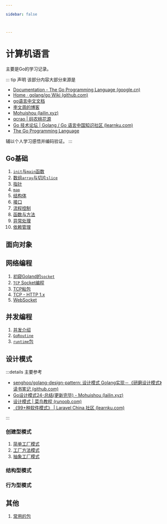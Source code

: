 ```yaml
---

sidebar: false



---
```


# 计算机语言
主要是Go的学习记录。

::: tip 声明
该部分内容大部分来源是

* [Documentation - The Go Programming Language (google.cn)](https://golang.google.cn/doc/)
* [Home · golang/go Wiki (github.com)](https://github.com/golang/go/wiki)
* [go语言中文文档](https://www.topgoer.cn/docs/golang/chapter24)
* [李文周的博客](https://www.liwenzhou.com/?fr=topgoer)
* [Mohuishou (lailin.xyz)](https://lailin.xyz/)
* [qcrao | 码农桃花源](https://qcrao.com/)
* [Go 技术论坛 | Golang / Go 语言中国知识社区 (learnku.com)](https://learnku.com/go)
* [The Go Programming Language](https://go.dev/)

辅以个人学习感悟并编码验证。
:::

## Go基础

1. [`init`与`main`函数](./go/init_main.md)
2. [数组`array`与切片`slice`](./go/array_slice.md)
3. [指针](./go/pointer.md)
4. [`map`](./go/map.md)
5. [结构体](./go/struct.md)
6. [接口](./go/interface.md)
6. [流程控制](./go/process_control.md)
7. [函数与方法](./go/function_method.md)
8. [异常处理](./go/panic.md)
9. [依赖管理](./go/dependence.md)



## 面向对象







## 网络编程

1. [初窥Goland的`socket`](./go/net/socket.md)
2. [`TCP` Socket编程](./go/net/tcp.md)
3. [TCP粘包](./go/net/tcp_sticky.md)
4. [TCP - HTTP 1.x](./go/net/http.md)
5. [WebSocket](./go/net/websocket.md)



## 并发编程
1. [并发介绍](./go/concurrence/introduce.md)
2.  [`GoRoutine`](./go/concurrence/Goroutine.md)
3.  [`runtime`包](./go/concurrence/runtime.md)



## 设计模式

:::details 主要参考

* [senghoo/golang-design-pattern: 设计模式 Golang实现－《研磨设计模式》读书笔记 (github.com)](https://github.com/senghoo/golang-design-pattern)
* [Go设计模式24-总结(更新完毕) - Mohuishou (lailin.xyz)](https://lailin.xyz/post/go-design-pattern.html)
* [设计模式 | 菜鸟教程 (runoob.com)](https://www.runoob.com/design-pattern/design-pattern-tutorial.html)
* [《99+种软件模式》 | Laravel China 社区 (learnku.com)](https://learnku.com/docs/99-software-pattern)

:::

### 创建型模式

1. [简单工厂模式](./go/design/create/simple_factory.md)
2. [工厂方法模式](./go/design/create/factory_method.md)
2. [抽象工厂模式](./go/design/create/abstract_factory.md)



### 结构型模式





### 行为型模式









## 其他
1. [常用的包](./go/other/package.md)



